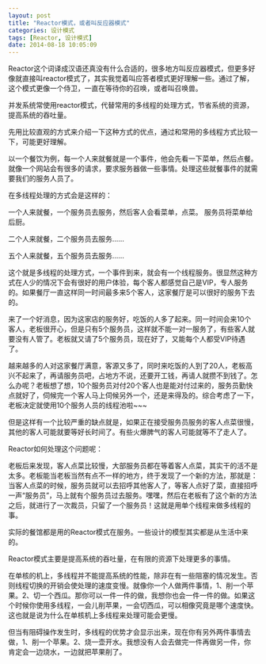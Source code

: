 ```yaml
---
layout: post
title: "Reactor模式，或者叫反应器模式"
categories: 设计模式
tags: [Reactor, 设计模式]
date: 2014-08-18 10:05:09
---
```


Reactor这个词译成汉语还真没有什么合适的，很多地方叫反应器模式，但更多好像就直接叫reactor模式了，其实我觉着叫应答者模式更好理解一些。通过了解，这个模式更像一个侍卫，一直在等待你的召唤，或者叫召唤兽。

 

并发系统常使用reactor模式，代替常用的多线程的处理方式，节省系统的资源，提高系统的吞吐量。

 

先用比较直观的方式来介绍一下这种方式的优点，通过和常用的多线程方式比较一下，可能更好理解。

以一个餐饮为例，每一个人来就餐就是一个事件，他会先看一下菜单，然后点餐。就像一个网站会有很多的请求，要求服务器做一些事情。处理这些就餐事件的就需要我们的服务人员了。

 

在多线程处理的方式会是这样的：

一个人来就餐，一个服务员去服务，然后客人会看菜单，点菜。 服务员将菜单给后厨。

二个人来就餐，二个服务员去服务……

五个人来就餐，五个服务员去服务……

 

这个就是多线程的处理方式，一个事件到来，就会有一个线程服务。很显然这种方式在人少的情况下会有很好的用户体验，每个客人都感觉自己是VIP，专人服务的。如果餐厅一直这样同一时间最多来5个客人，这家餐厅是可以很好的服务下去的。

来了一个好消息，因为这家店的服务好，吃饭的人多了起来。同一时间会来10个客人，老板很开心，但是只有5个服务员，这样就不能一对一服务了，有些客人就要没有人管了。老板就又请了5个服务员，现在好了，又能每个人都受VIP待遇了。

越来越多的人对这家餐厅满意，客源又多了，同时来吃饭的人到了20人，老板高兴不起来了，再请服务员吧，占地方不说，还要开工钱，再请人就攒不到钱了。怎么办呢？老板想了想，10个服务员对付20个客人也是能对付过来的，服务员勤快点就好了，伺候完一个客人马上伺候另外一个，还是来得及的。综合考虑了一下，老板决定就使用10个服务人员的线程池啦~~~

但是这样有一个比较严重的缺点就是，如果正在接受服务员服务的客人点菜很慢，其他的客人可能就要等好长时间了。有些火爆脾气的客人可能就等不了走人了。

Reactor如何处理这个问题呢：

老板后来发现，客人点菜比较慢，大部服务员都在等着客人点菜，其实干的活不是太多。老板能当老板当然有点不一样的地方，终于发现了一个新的方法，那就是：当客人点菜的时候，服务员就可以去招呼其他客人了，等客人点好了菜，直接招呼一声“服务员”，马上就有个服务员过去服务。嘿嘿，然后在老板有了这个新的方法之后，就进行了一次裁员，只留了一个服务员！这就是用单个线程来做多线程的事。

实际的餐馆都是用的Reactor模式在服务。一些设计的模型其实都是从生活中来的。

Reactor模式主要是提高系统的吞吐量，在有限的资源下处理更多的事情。

在单核的机上，多线程并不能提高系统的性能，除非在有一些阻塞的情况发生。否则线程切换的开销会使处理的速度变慢。就像你一个人做两件事情，1、削一个苹果。2、切一个西瓜。那你可以一件一件的做，我想你也会一件一件的做。如果这个时候你使用多线程，一会儿削苹果，一会切西瓜，可以相像究竟是哪个速度快。这也就是说为什么在单核机上多线程来处理可能会更慢。

但当有阻碍操作发生时，多线程的优势才会显示出来，现在你有另外两件事情去做，1、削一个苹果。2、烧一壶开水。我想没有人会去做完一件再做另一件，你肯定会一边烧水，一边就把苹果削了。
